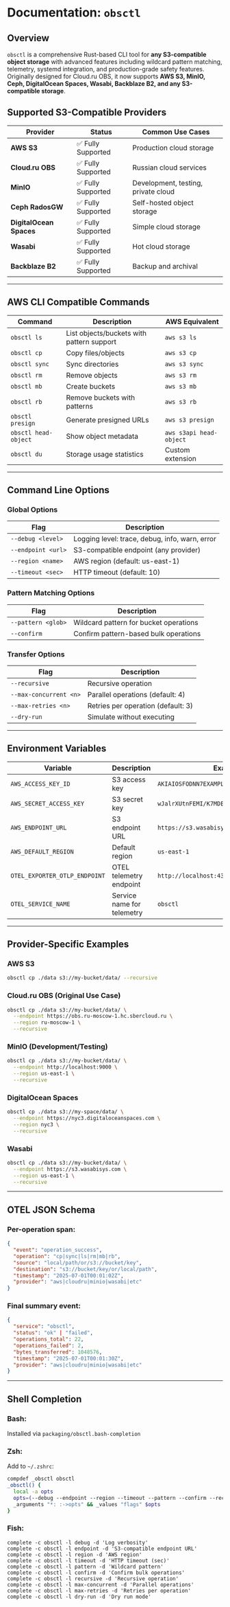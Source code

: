 # Documentation: `obsctl`

## Overview
`obsctl` is a comprehensive Rust-based CLI tool for **any S3-compatible object storage** with advanced features including wildcard pattern matching, telemetry, systemd integration, and production-grade safety features. Originally designed for Cloud.ru OBS, it now supports **AWS S3, MinIO, Ceph, DigitalOcean Spaces, Wasabi, Backblaze B2, and any S3-compatible storage**.

## Supported S3-Compatible Providers

| Provider | Status | Common Use Cases |
|----------|--------|------------------|
| **AWS S3** | ✅ Fully Supported | Production cloud storage |
| **Cloud.ru OBS** | ✅ Fully Supported | Russian cloud services |
| **MinIO** | ✅ Fully Supported | Development, testing, private cloud |
| **Ceph RadosGW** | ✅ Fully Supported | Self-hosted object storage |
| **DigitalOcean Spaces** | ✅ Fully Supported | Simple cloud storage |
| **Wasabi** | ✅ Fully Supported | Hot cloud storage |
| **Backblaze B2** | ✅ Fully Supported | Backup and archival |

---

## AWS CLI Compatible Commands

| Command | Description | AWS Equivalent |
|---------|-------------|----------------|
| `obsctl ls` | List objects/buckets with pattern support | `aws s3 ls` |
| `obsctl cp` | Copy files/objects | `aws s3 cp` |
| `obsctl sync` | Sync directories | `aws s3 sync` |
| `obsctl rm` | Remove objects | `aws s3 rm` |
| `obsctl mb` | Create buckets | `aws s3 mb` |
| `obsctl rb` | Remove buckets with patterns | `aws s3 rb` |
| `obsctl presign` | Generate presigned URLs | `aws s3 presign` |
| `obsctl head-object` | Show object metadata | `aws s3api head-object` |
| `obsctl du` | Storage usage statistics | Custom extension |

---

## Command Line Options

### Global Options
| Flag | Description |
|------|-------------|
| `--debug <level>` | Logging level: trace, debug, info, warn, error |
| `--endpoint <url>` | S3-compatible endpoint (any provider) |
| `--region <name>` | AWS region (default: us-east-1) |
| `--timeout <sec>` | HTTP timeout (default: 10) |

### Pattern Matching Options
| Flag | Description |
|------|-------------|
| `--pattern <glob>` | Wildcard pattern for bucket operations |
| `--confirm` | Confirm pattern-based bulk operations |

### Transfer Options
| Flag | Description |
|------|-------------|
| `--recursive` | Recursive operation |
| `--max-concurrent <n>` | Parallel operations (default: 4) |
| `--max-retries <n>` | Retries per operation (default: 3) |
| `--dry-run` | Simulate without executing |

---

## Environment Variables

| Variable | Description | Example |
|----------|-------------|---------|
| `AWS_ACCESS_KEY_ID` | S3 access key | `AKIAIOSFODNN7EXAMPLE` |
| `AWS_SECRET_ACCESS_KEY` | S3 secret key | `wJalrXUtnFEMI/K7MDENG/bPxRfiCYEXAMPLEKEY` |
| `AWS_ENDPOINT_URL` | S3 endpoint URL | `https://s3.wasabisys.com` |
| `AWS_DEFAULT_REGION` | Default region | `us-east-1` |
| `OTEL_EXPORTER_OTLP_ENDPOINT` | OTEL telemetry endpoint | `http://localhost:4317` |
| `OTEL_SERVICE_NAME` | Service name for telemetry | `obsctl` |

---

## Provider-Specific Examples

### AWS S3
```bash
obsctl cp ./data s3://my-bucket/data/ --recursive
```

### Cloud.ru OBS (Original Use Case)
```bash
obsctl cp ./data s3://my-bucket/data/ \
  --endpoint https://obs.ru-moscow-1.hc.sbercloud.ru \
  --region ru-moscow-1 \
  --recursive
```

### MinIO (Development/Testing)
```bash
obsctl cp ./data s3://my-bucket/data/ \
  --endpoint http://localhost:9000 \
  --region us-east-1 \
  --recursive
```

### DigitalOcean Spaces
```bash
obsctl cp ./data s3://my-space/data/ \
  --endpoint https://nyc3.digitaloceanspaces.com \
  --region nyc3 \
  --recursive
```

### Wasabi
```bash
obsctl cp ./data s3://my-bucket/data/ \
  --endpoint https://s3.wasabisys.com \
  --region us-east-1 \
  --recursive
```

---

## OTEL JSON Schema

### Per-operation span:
```json
{
  "event": "operation_success",
  "operation": "cp|sync|ls|rm|mb|rb",
  "source": "local/path/or/s3://bucket/key",
  "destination": "s3://bucket/key/or/local/path",
  "timestamp": "2025-07-01T00:01:02Z",
  "provider": "aws|cloudru|minio|wasabi|etc"
}
```

### Final summary event:
```json
{
  "service": "obsctl",
  "status": "ok" | "failed",
  "operations_total": 22,
  "operations_failed": 2,
  "bytes_transferred": 1048576,
  "timestamp": "2025-07-01T00:01:30Z",
  "provider": "aws|cloudru|minio|wasabi|etc"
}
```

---

## Shell Completion

### Bash:
Installed via `packaging/obsctl.bash-completion`

### Zsh:
Add to `~/.zshrc`:
```zsh
compdef _obsctl obsctl
_obsctl() {
  local -a opts
  opts=(--debug --endpoint --region --timeout --pattern --confirm --recursive --max-concurrent --max-retries --dry-run)
  _arguments "*: :->opts" && _values "flags" $opts
}
```

### Fish:
```fish
complete -c obsctl -l debug -d 'Log verbosity'
complete -c obsctl -l endpoint -d 'S3-compatible endpoint URL'
complete -c obsctl -l region -d 'AWS region'
complete -c obsctl -l timeout -d 'HTTP timeout (sec)'
complete -c obsctl -l pattern -d 'Wildcard pattern'
complete -c obsctl -l confirm -d 'Confirm bulk operations'
complete -c obsctl -l recursive -d 'Recursive operation'
complete -c obsctl -l max-concurrent -d 'Parallel operations'
complete -c obsctl -l max-retries -d 'Retries per operation'
complete -c obsctl -l dry-run -d 'Dry run mode'
```

